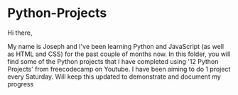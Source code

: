 # Python-Projects
Hi there,

My name is Joseph and I've been learning Python and JavaScript (as well as HTML and CSS) for the past couple of months now.
In this folder, you will find some of the Python projects that I have completed using '12 Python Projects' from freecodecamp on Youtube.
I have been aiming to do 1 project every Saturday. Will keep this updated to demonstrate and document my progress
